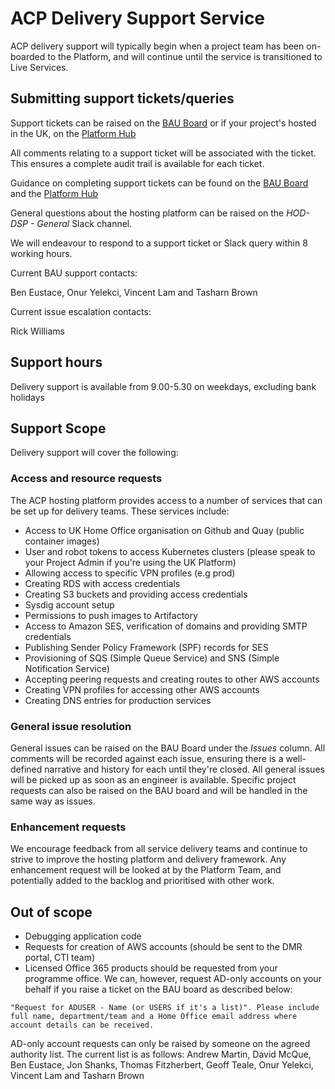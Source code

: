 # ACP Delivery Support Service

ACP delivery support will typically begin when a project team has been on-boarded to the Platform, and will continue until the service is transitioned to Live Services.

## Submitting support tickets/queries

Support tickets can be raised on the [BAU Board](https://github.com/UKHomeOffice/application-container-platform-bau/issues) or if your project's hosted in the UK, on the [Platform Hub](https://hub.acp.homeoffice.gov.uk/)

All comments relating to a support ticket will be associated with the ticket. This ensures a complete audit trail is available for each ticket.

Guidance on completing support tickets can be found on the [BAU Board](https://github.com/UKHomeOffice/application-container-platform-bau/issues) and the [Platform Hub](https://hub.acp.homeoffice.gov.uk/help/support/requests/overview)

General questions about the hosting platform can be raised on the _HOD-DSP - General_ Slack channel.

We will endeavour to respond to a support ticket or Slack query within 8 working hours.

Current BAU support contacts:

Ben Eustace, Onur Yelekci, Vincent Lam and Tasharn Brown

Current issue escalation contacts:

Rick Williams

## Support hours

Delivery support is available from 9.00-5.30 on weekdays, excluding bank holidays

## Support Scope

Delivery support will cover the following:

### Access and resource requests 

The ACP hosting platform provides access to a number of services that can be set up for delivery teams. These services include:

* Access to UK Home Office organisation on Github and Quay (public container images)
* User and robot tokens to access Kubernetes clusters (please speak to your Project Admin if you're using the UK Platform)
* Allowing access to specific VPN profiles (e.g prod)
* Creating RDS with access credentials
* Creating S3 buckets and providing access credentials
* Sysdig account setup
* Permissions to push images to Artifactory
* Access to Amazon SES, verification of domains and providing SMTP credentials
* Publishing Sender Policy Framework (SPF) records for SES
* Provisioning of SQS (Simple Queue Service) and SNS (Simple Notification Service) 
* Accepting peering requests and creating routes to other AWS accounts
* Creating VPN profiles for accessing other AWS accounts
* Creating DNS entries for production services

### General issue resolution

General issues can be raised on the BAU Board under the _Issues_ column. All comments will be recorded against each issue, ensuring there is a well-defined narrative and history for each until they're closed. All general issues will be picked up as soon as an engineer is available. Specific project requests can also be raised on the BAU board and will be handled in the same way as issues.

### Enhancement requests

We encourage feedback from all service delivery teams and continue to strive to improve the hosting platform and delivery framework. Any enhancement request will be looked at by the Platform Team, and potentially added to the backlog and prioritised with other work.

## Out of scope

* Debugging application code
* Requests for creation of AWS accounts (should be sent to the DMR portal, CTI team)
* Licensed Office 365 products should be requested from your programme office. We can, however, request AD-only accounts on your behalf if you raise a ticket on the BAU board as described below:

```
"Request for ADUSER - Name (or USERS if it's a list)". Please include full name, department/team and a Home Office email address where account details can be received.
```

AD-only account requests can only be raised by someone on the agreed authority list. The current list is as follows:
Andrew Martin, David McQue, Ben Eustace, Jon Shanks, Thomas Fitzherbert, Geoff Teale, Onur Yelekci, Vincent Lam and Tasharn Brown
